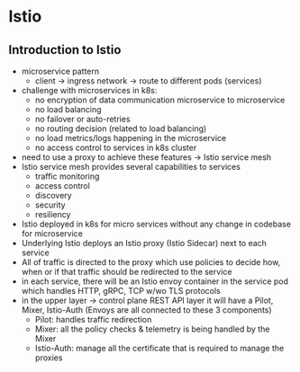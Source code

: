 # Istio

## Introduction to Istio

- microservice pattern
  - client -> ingress network -> route to different pods (services)
- challenge with microservices in k8s:
  - no encryption of data communication microservice to microservice
  - no load balancing
  - no failover or auto-retries
  - no routing decision (related to load balancing)
  - no load metrics/logs happening in the microservice
  - no access control to services in k8s cluster
- need to use a proxy to achieve these features -> Istio service mesh
- Istio service mesh provides several capabilities to services
  - traffic monitoring
  - access control
  - discovery
  - security
  - resiliency
- Istio deployed in k8s for micro services without any change in codebase for microservice
- Underlying Istio deploys an Istio proxy (Istio Sidecar) next to each service
- All of traffic is directed to the proxy which use policies to decide how, when or if that traffic should be redirected to the service
- in each service, there will be an Istio envoy container in the service pod which handles HTTP, gRPC, TCP w/wo TLS protocols
- in the upper layer -> control plane REST API layer it will have a Pilot, Mixer, Istio-Auth (Envoys are all connected to these 3 components)
  - Pilot: handles traffic redirection
  - Mixer: all the policy checks & telemetry is being handled by the Mixer
  - Istio-Auth: manage all the certificate that is required to manage the proxies
